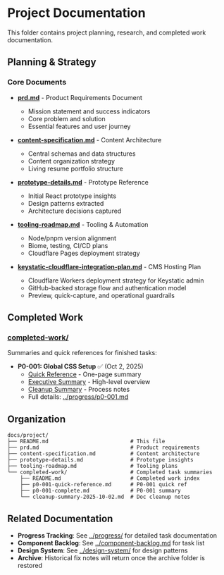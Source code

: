 # Project Documentation

This folder contains project planning, research, and completed work documentation.

## Planning & Strategy

### Core Documents
- **[prd.md](./prd.md)** - Product Requirements Document
  - Mission statement and success indicators
  - Core problem and solution
  - Essential features and user journey

- **[content-specification.md](./content-specification.md)** - Content Architecture
  - Central schemas and data structures
  - Content organization strategy
  - Living resume portfolio structure

- **[prototype-details.md](./prototype-details.md)** - Prototype Reference
  - Initial React prototype insights
  - Design patterns extracted
  - Architecture decisions captured

- **[tooling-roadmap.md](./tooling-roadmap.md)** - Tooling & Automation
  - Node/pnpm version alignment
  - Biome, testing, CI/CD plans
  - Cloudflare Pages deployment strategy
- **[keystatic-cloudflare-integration-plan.md](./keystatic-cloudflare-integration-plan.md)** - CMS Hosting Plan
  - Cloudflare Workers deployment strategy for Keystatic admin
  - GitHub-backed storage flow and authentication model
  - Preview, quick-capture, and operational guardrails

## Completed Work

### [completed-work/](./completed-work/)
Summaries and quick references for finished tasks:

- **P0-001: Global CSS Setup** ✅ (Oct 2, 2025)
  - [Quick Reference](./completed-work/p0-001-quick-reference.md) - One-page summary
  - [Executive Summary](./completed-work/p0-001-complete.md) - High-level overview
  - [Cleanup Summary](./completed-work/cleanup-summary-2025-10-02.md) - Process notes
  - Full details: [../progress/p0-001.md](../progress/p0-001.md)

## Organization

```
docs/project/
├── README.md                          # This file
├── prd.md                             # Product requirements
├── content-specification.md           # Content architecture
├── prototype-details.md               # Prototype insights
├── tooling-roadmap.md                 # Tooling plans
└── completed-work/                    # Completed task summaries
    ├── README.md                      # Completed work index
    ├── p0-001-quick-reference.md      # P0-001 quick ref
    ├── p0-001-complete.md             # P0-001 summary
    └── cleanup-summary-2025-10-02.md  # Doc cleanup notes
```

## Related Documentation

- **Progress Tracking**: See [../progress/](../progress/) for detailed task documentation
- **Component Backlog**: See [../component-backlog.md](../component-backlog.md) for task list
- **Design System**: See [../design-system/](../design-system/) for design patterns
- **Archive**: Historical fix notes will return once the archive folder is restored

